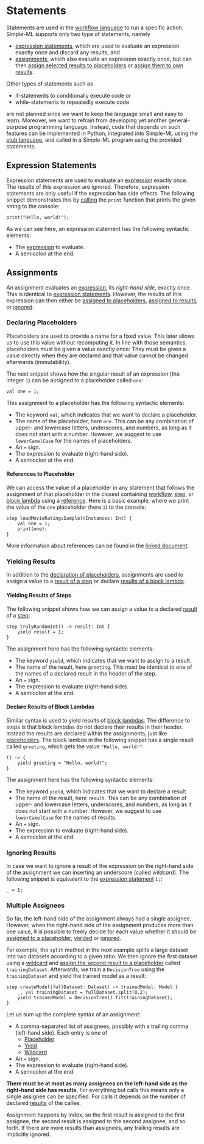 # Statements

Statements are used in the [workflow language][workflow-language] to run a specific action. Simple-ML supports only two type of statements, namely
* [expression statements](#expression-statements), which are used to evaluate an expression exactly once and discard any results, and
* [assignments](#assignments), which also evaluate an expression exactly once, but can then [assign selected results to placeholders](#declaring-placeholders) or [assign them to own results](#yielding-results).

Other types of statements such as
* if-statements to conditionally execute code or
* while-statements to repeatedly execute code

are not planned since we want to keep the language small and easy to learn. Moreover, we want to refrain from developing yet another general-purpose programming language. Instead, code that depends on such features can be implemented in Python, integrated into Simple-ML using the [stub language][stub-language], and called in a Simple-ML program using the provided statements.

## Expression Statements

Expression statements are used to evaluate an [expression][expressions] exactly once. The results of this expression are ignored. Therefore, expression statements are only useful if the expression has side effects. The following snippet demonstrates this by [calling][calls] the `print` function that prints the given string to the console:

```
print("Hello, world!");
```

As we can see here, an expression statement has the following syntactic elements:
* The [expression][expressions] to evaluate.
* A semicolon at the end.

## Assignments

An assignment evaluates an [expression][expressions], its _right-hand side_, exactly once. This is identical to [expression statements](#expression-statements). However, the results of this expression can then either be [assigned to placeholders](#declaring-placeholders), [assigned to results](#yielding-results), or [ignored](#ignoring-results).

### Declaring Placeholders

Placeholders are used to provide a name for a fixed value. This later allows us to use this value without recomputing it. In line with those semantics, placeholders must be given a value exactly once: They must be given a value directly when they are declared and that value cannot be changed afterwards (immutability).

The next snippet shows how the singular result of an expression (the integer `1`) can be assigned to a placeholder called `one`:

```
val one = 1;
```

This assignment to a placeholder has the following syntactic elements:

* The keyword `val`, which indicates that we want to declare a placeholder.
* The name of the placeholder, here `one`. This can be any combination of upper- and lowercase letters, underscores, and numbers, as long as it does not start with a number. However, we suggest to use `lowerCamelCase` for the names of placeholders.
* An `=` sign.
* The expression to evaluate (right-hand side).
* A semicolon at the end.

#### References to Placeholder

We can access the value of a placeholder in any statement that follows the assignment of that placeholder in the closest containing [workflow][workflows], [step][steps], or [block lambda][block-lambdas] using a [reference][references]. Here is a basic example, where we print the value of the `one` placeholder (here `1`) to the console:

```
step loadMovieRatingsSample(nInstances: Int) {
    val one = 1;
    print(one);
}
```

More information about references can be found in the [linked document][references].

### Yielding Results

In addition to the [declaration of placeholders](#declaring-placeholders), assignments are used to assign a value to a [result of a step](#yielding-results-of-steps) or declare [results of a block lambda](#declare-results-of-block-lambdas).

#### Yielding Results of Steps

The following snippet shows how we can assign a value to a declared [result][results] of a [step][steps]:

```
step trulyRandomInt() -> result: Int {
    yield result = 1;
}
```

The assignment here has the following syntactic elements:
* The keyword `yield`, which indicates that we want to assign to a result.
* The name of the result, here `greeting`. This must be identical to one of the names of a declared result in the header of the step.
* An `=` sign.
* The expression to evaluate (right-hand side).
* A semicolon at the end.

#### Declare Results of Block Lambdas

Similar syntax is used to yield results of [block lambdas][block-lambdas]. The difference to steps is that block lambdas do not declare their results in their header. Instead the results are declared within the assignments, just like [placeholders](#declaring-placeholders). The block lambda in the following snippet has a single result called `greeting`, which gets the value `"Hello, world!"`:

```
() -> {
    yield greeting = "Hello, world!";
}
```

The assignment here has the following syntactic elements:
* The keyword `yield`, which indicates that we want to declare a result.
* The name of the result, here `result`. This can be any combination of upper- and lowercase letters, underscores, and numbers, as long as it does not start with a number. However, we suggest to use `lowerCamelCase` for the names of results.
* An `=` sign.
* The expression to evaluate (right-hand side).
* A semicolon at the end.

### Ignoring Results

In case we want to ignore a result of the expression on the right-hand side of the assignment we can inserting an underscore (called _wildcard_). The following snippet is equivalent to the [expression statement](#expression-statements) `1;`:

```
_ = 1;
```

### Multiple Assignees

So far, the left-hand side of the assignment always had a single assignee. However, when the right-hand side of the assignment produces more than one value, it is possible to freely decide for each value whether it should be [assigned to a placeholder](#declaring-placeholders), [yielded](#yielding-results) or [ignored](#ignoring-results).

For example, the `split` method in the next example splits a large dataset into two datasets according to a given ratio. We then ignore the first dataset using a [wildcard](#ignoring-results) and [assign the second result to a placeholder](#declaring-placeholders) called `trainingDataset`. Afterwards, we train a `DecisionTree` using the `trainingDataset` and yield the trained model as a result:

```
step createModel(fullDataset: Dataset) -> trainedModel: Model {
    _, val trainingDataset = fullDataset.split(0.2);
    yield trainedModel = DecisionTree().fit(trainingDataset);
}
```

Let us sum up the complete syntax of an assignment:
* A comma-separated list of assignees, possibly with a trailing comma (left-hand side). Each entry is one of
  * [Placeholder](#declaring-placeholders)
  * [Yield](#yielding-results)
  * [Wildcard](#ignoring-results)
* An `=` sign.
* The expression to evaluate (right-hand side).
* A semicolon at the end.


**There must be at most as many assignees on the left-hand side as the right-hand side has results.** For everything but calls this means only a single assignee can be specified. For calls it depends on the number of declared [results][results] of the callee.

Assignment happens by index, so the first result is assigned to the first assignee, the second result is assigned to the second assignee, and so forth. If there are more results than assignees, any trailing results are implicitly ignored.

[results]: ../common/results.md
[stub-language]: ../stub-language/README.md
[workflow-language]: ./README.md
[expressions]: ./expressions.md
[block-lambdas]: ./expressions.md#block-lambdas
[calls]: ./expressions.md#calls
[references]: ./expressions.md#references
[steps]: ./steps.md
[workflows]: ./workflows.md
